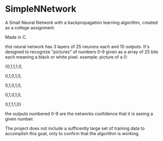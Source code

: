 # SimpleNNetwork
A Small Neural Network with a backpropagation learning algorithm,
created as a college assignment.

Made in C.

this neural network has 3 layers of 25 neurons each and 10 outputs.
It's designed to recognize "pictures" of numbers 0-9 given as a array of 25 bits each meaning a black or white pixel.
example: 
picture of a 0:

{0,1,1,1,0,

 0,1,0,1,0,
 
 0,1,0,1,0,
 
 0,1,0,1,0,
 
 0,1,1,1,0}

the outputs numbered 0-9 are the networks confidence that it is seeing a given number.

The project does not include a sufficently large set of training data to accomplish this goal, only to confirm that the algorithm is working.
